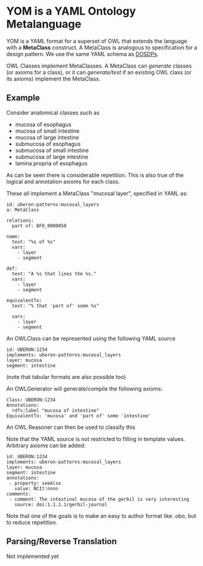# YOM is a YAML Ontology Metalanguage

YOM is a YAML format for a superset of OWL that extends the language
with a __MetaClass__ construct. A MetaClass is analogous to specification
for a design pattern. We use the same YAML schema as
[DOSDPs](https://github.com/dosumis/dead_simple_owl_design_patterns).

OWL Classes *implement* MetaClasses. A MetaClass can *generate*
classes (or axioms for a class), or it can *generate/test* if an
existing OWL class (or its axioms) implement the MetaClass.

## Example

Consider anatomical classes such as

 * mucosa of esophagus
 * mucosa of small intestine
 * mucosa of large intestine
 * submucosa of esophagus
 * submucosa of small intestine
 * submucosa of large intestine
 * lamina propria of esophagus

As can be seen there is considerable repetition. This is also true of
the logical and annotation axioms for each class.

These all implement a MetaClass "mucosal layer", specified in YAML as:

```
id: uberon-patterns:mucosal_layers
a: MetaClass

relations:
  part of: BFO_0000050

name: 
  text: "%s of %s"
  vars: 
    - layer
    - segment

def: 
  text: "A %s that lines the %s."
  vars:
    - layer
    - segment

equivalentTo: 
  text: "% that 'part of' some %s"

  vars:
    - layer
    - segment
```

An OWLClass can be represented using the following YAML source

```
id: UBERON:1234
implements: uberon-patterns:mucosal_layers
layer: mucosa
segment: intestine
```

(note that tabular formats are also possible too)

An OWLGenerator will generate/compile the following axioms:

```
Class: UBERON:1234
Annotations:
  rdfs:label "mucosa of intestine"
EquivalentTo: 'mucosa' and 'part of' some 'intestine'
```

An OWL Reasoner can then be used to classify this

Note that the YAML source is not restricted to filling in template
values. Arbitrary axioms can be added:

```
id: UBERON:1234
implements: uberon-patterns:mucosal_layers
layer: mucosa
segment: intestine
annotations:
 - property: seeAlso
   value: NCIt:nnnn
comments:
 - comment: The intestinal mucosa of the gerbil is very interesting
   source: doi:1.1.1.1/gerbil-journal
```

Note that one of the goals is to make an easy to author format like
.obo, but to reduce repetition.

## Parsing/Reverse Translation

Not implemented yet





